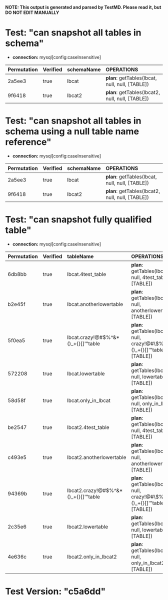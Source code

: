 **NOTE: This output is generated and parsed by TestMD. Please read it, but DO NOT EDIT MANUALLY**

# Test: "can snapshot all tables in schema" #

- **connection:** mysql[config:caseInsensitive]

| Permutation | Verified | schemaName | OPERATIONS
| :---------- | :------- | :--------- | :------
| 2a5ee3      | true     | lbcat      | **plan**: getTables(lbcat, null, null, [TABLE])
| 9f6418      | true     | lbcat2     | **plan**: getTables(lbcat2, null, null, [TABLE])

# Test: "can snapshot all tables in schema using a null table name reference" #

- **connection:** mysql[config:caseInsensitive]

| Permutation | Verified | schemaName | OPERATIONS
| :---------- | :------- | :--------- | :------
| 2a5ee3      | true     | lbcat      | **plan**: getTables(lbcat, null, null, [TABLE])
| 9f6418      | true     | lbcat2     | **plan**: getTables(lbcat2, null, null, [TABLE])

# Test: "can snapshot fully qualified table" #

- **connection:** mysql[config:caseInsensitive]

| Permutation | Verified | tableName                            | OPERATIONS
| :---------- | :------- | :----------------------------------- | :------
| 6db8bb      | true     | lbcat.4test_table                    | **plan**: getTables(lbcat, null, 4test\_table, [TABLE])
| b2e45f      | true     | lbcat.anotherlowertable              | **plan**: getTables(lbcat, null, anotherlowertable, [TABLE])
| 5f0ea5      | true     | lbcat.crazy!@#\$%^&*()_+{}[]'"table  | **plan**: getTables(lbcat, null, crazy!@#\\$\%^&*()\_+{}[]'"table, [TABLE])
| 572208      | true     | lbcat.lowertable                     | **plan**: getTables(lbcat, null, lowertable, [TABLE])
| 58d58f      | true     | lbcat.only_in_lbcat                  | **plan**: getTables(lbcat, null, only\_in\_lbcat, [TABLE])
| be2547      | true     | lbcat2.4test_table                   | **plan**: getTables(lbcat2, null, 4test\_table, [TABLE])
| c493e5      | true     | lbcat2.anotherlowertable             | **plan**: getTables(lbcat2, null, anotherlowertable, [TABLE])
| 94369b      | true     | lbcat2.crazy!@#\$%^&*()_+{}[]'"table | **plan**: getTables(lbcat2, null, crazy!@#\\$\%^&*()\_+{}[]'"table, [TABLE])
| 2c35e6      | true     | lbcat2.lowertable                    | **plan**: getTables(lbcat2, null, lowertable, [TABLE])
| 4e636c      | true     | lbcat2.only_in_lbcat2                | **plan**: getTables(lbcat2, null, only\_in\_lbcat2, [TABLE])

# Test Version: "c5a6dd" #